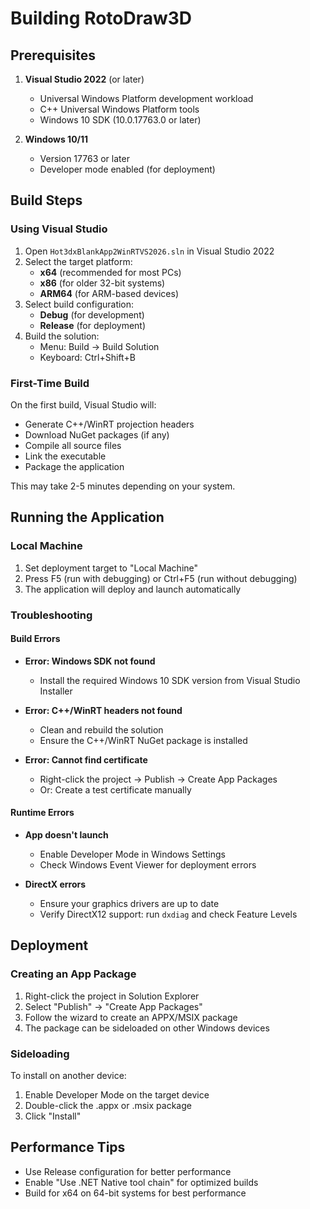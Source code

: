 # Building RotoDraw3D

## Prerequisites
1. **Visual Studio 2022** (or later)
   - Universal Windows Platform development workload
   - C++ Universal Windows Platform tools
   - Windows 10 SDK (10.0.17763.0 or later)

2. **Windows 10/11** 
   - Version 17763 or later
   - Developer mode enabled (for deployment)

## Build Steps

### Using Visual Studio
1. Open `Hot3dxBlankApp2WinRTVS2026.sln` in Visual Studio 2022
2. Select the target platform:
   - **x64** (recommended for most PCs)
   - **x86** (for older 32-bit systems)
   - **ARM64** (for ARM-based devices)
3. Select build configuration:
   - **Debug** (for development)
   - **Release** (for deployment)
4. Build the solution:
   - Menu: Build → Build Solution
   - Keyboard: Ctrl+Shift+B

### First-Time Build
On the first build, Visual Studio will:
- Generate C++/WinRT projection headers
- Download NuGet packages (if any)
- Compile all source files
- Link the executable
- Package the application

This may take 2-5 minutes depending on your system.

## Running the Application

### Local Machine
1. Set deployment target to "Local Machine"
2. Press F5 (run with debugging) or Ctrl+F5 (run without debugging)
3. The application will deploy and launch automatically

### Troubleshooting

#### Build Errors
- **Error: Windows SDK not found**
  - Install the required Windows 10 SDK version from Visual Studio Installer

- **Error: C++/WinRT headers not found**
  - Clean and rebuild the solution
  - Ensure the C++/WinRT NuGet package is installed

- **Error: Cannot find certificate**
  - Right-click the project → Publish → Create App Packages
  - Or: Create a test certificate manually

#### Runtime Errors
- **App doesn't launch**
  - Enable Developer Mode in Windows Settings
  - Check Windows Event Viewer for deployment errors

- **DirectX errors**
  - Ensure your graphics drivers are up to date
  - Verify DirectX12 support: run `dxdiag` and check Feature Levels

## Deployment

### Creating an App Package
1. Right-click the project in Solution Explorer
2. Select "Publish" → "Create App Packages"
3. Follow the wizard to create an APPX/MSIX package
4. The package can be sideloaded on other Windows devices

### Sideloading
To install on another device:
1. Enable Developer Mode on the target device
2. Double-click the .appx or .msix package
3. Click "Install"

## Performance Tips
- Use Release configuration for better performance
- Enable "Use .NET Native tool chain" for optimized builds
- Build for x64 on 64-bit systems for best performance
